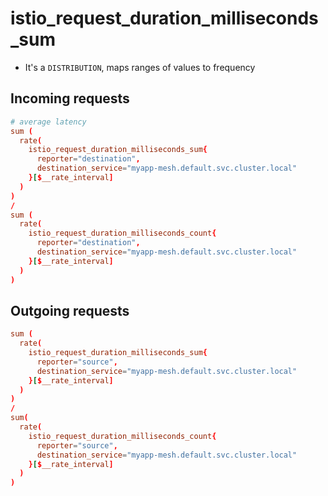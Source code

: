 # istio_request_duration_milliseconds_sum

- It's a `DISTRIBUTION`, maps ranges of values to frequency

## Incoming requests

```conf
# average latency
sum (
  rate(
    istio_request_duration_milliseconds_sum{
      reporter="destination",
      destination_service="myapp-mesh.default.svc.cluster.local"
    }[$__rate_interval]
  )
)
/
sum (
  rate(
    istio_request_duration_milliseconds_count{
      reporter="destination",
      destination_service="myapp-mesh.default.svc.cluster.local"
    }[$__rate_interval]
  )
)
```

## Outgoing requests

```conf
sum (
  rate(
    istio_request_duration_milliseconds_sum{
      reporter="source",
      destination_service="myapp-mesh.default.svc.cluster.local"
    }[$__rate_interval]
  )
)
/
sum(
  rate(
    istio_request_duration_milliseconds_count{
      reporter="source",
      destination_service="myapp-mesh.default.svc.cluster.local"
    }[$__rate_interval]
  )
)
```
